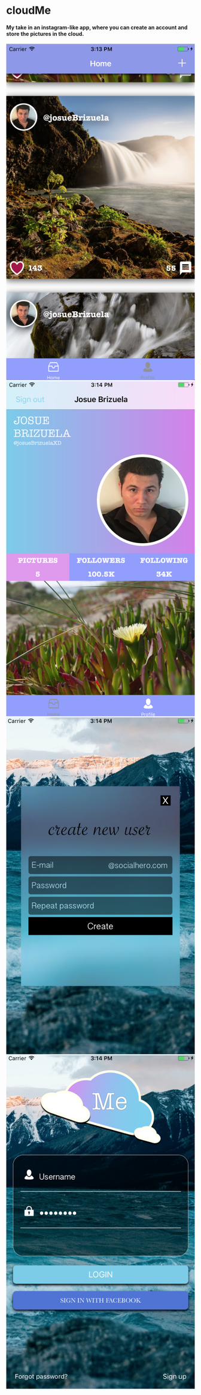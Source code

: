 # cloudMe
#### My take in an instagram-like app, where you can create an account and store the pictures in the cloud.

![alt text](https://github.com/josueBrizuelaXD/cloudMe/blob/master/screenshots/Screen%20Shot%202017-06-21%20at%203.13.18%20PM.png "CloudMe Screenshot")
![alt text](https://github.com/josueBrizuelaXD/cloudMe/blob/master/screenshots/Screen%20Shot%202017-06-21%20at%203.13.55%20PM.png "CloudMe Screenshot-2")
![alt text](https://github.com/josueBrizuelaXD/cloudMe/blob/master/screenshots/Screen%20Shot%202017-06-21%20at%203.14.32%20PM.png "CloudMe Screenshot-3")
![alt text](https://github.com/josueBrizuelaXD/cloudMe/blob/master/screenshots/cloudme.png "CloudMe Screenshot-4")
